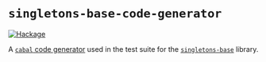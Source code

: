 `singletons-base-code-generator`
================================

[![Hackage](https://img.shields.io/hackage/v/singletons-base-code-generator.svg)](http://hackage.haskell.org/package/singletons-base-code-generator)

A [`cabal` code
generator](https://cabal.readthedocs.io/en/stable/cabal-package-description-file.html#pkg-field-test-suite-code-generators)
used in the test suite for the
[`singletons-base`](https://hackage.haskell.org/package/singletons-base)
library.
